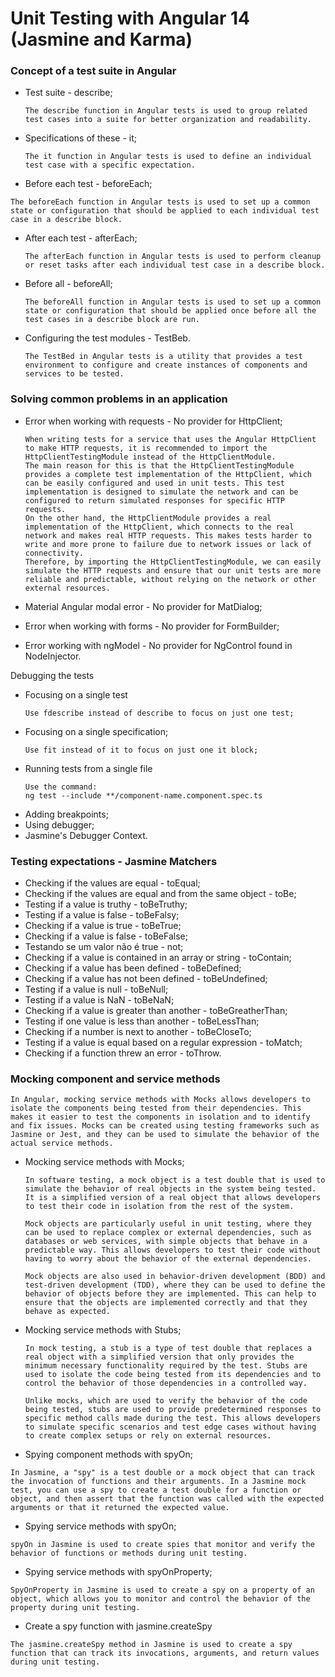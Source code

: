 # Unit Testing with Angular 14 (Jasmine and Karma)

### Concept of a test suite in Angular
- Test suite - describe;
  ```
  The describe function in Angular tests is used to group related test cases into a suite for better organization and readability.
  ```
- Specifications of these - it;
  ```
  The it function in Angular tests is used to define an individual test case with a specific expectation.
  ```
- Before each test - beforeEach;
 ```
 The beforeEach function in Angular tests is used to set up a common state or configuration that should be applied to each individual test case in a describe block.
 ```
- After each test - afterEach;
  ```
  The afterEach function in Angular tests is used to perform cleanup or reset tasks after each individual test case in a describe block.
  ```
- Before all - beforeAll;
  ```
  The beforeAll function in Angular tests is used to set up a common state or configuration that should be applied once before all the test cases in a describe block are run.
  ```
- Configuring the test modules - TestBeb.
  ```
  The TestBed in Angular tests is a utility that provides a test environment to configure and create instances of components and services to be tested.
  ```
### Solving common problems in an application
- Error when working with requests - No provider for HttpClient;
  
  ```
  When writing tests for a service that uses the Angular HttpClient to make HTTP requests, it is recommended to import the HttpClientTestingModule instead of the HttpClientModule.
  The main reason for this is that the HttpClientTestingModule provides a complete test implementation of the HttpClient, which can be easily configured and used in unit tests. This test implementation is designed to simulate the network and can be configured to return simulated responses for specific HTTP requests.
  On the other hand, the HttpClientModule provides a real implementation of the HttpClient, which connects to the real network and makes real HTTP requests. This makes tests harder to write and more prone to failure due to network issues or lack of connectivity.
  Therefore, by importing the HttpClientTestingModule, we can easily simulate the HTTP requests and ensure that our unit tests are more reliable and predictable, without relying on the network or other external resources.

- Material Angular modal error - No provider for MatDialog;
- Error when working with forms - No provider for FormBuilder;
- Error working with ngModel - No provider for NgControl found in NodeInjector.

Debugging the tests
- Focusing on a single test 
  ```
  Use fdescribe instead of describe to focus on just one test;
- Focusing on a single specification;
  ```
  Use fit instead of it to focus on just one it block;
- Running tests from a single file 
  ```
  Use the command:
  ng test --include **/component-name.component.spec.ts
- Adding breakpoints;
- Using debugger;
- Jasmine's Debugger Context.


### Testing expectations - Jasmine Matchers
- Checking if the values are equal - toEqual;
- Checking if the values are equal and from the same object - toBe;
- Testing if a value is truthy - toBeTruthy;
- Testing if a value is false - toBeFalsy;
- Checking if a value is true - toBeTrue;
- Checking if a value is false - toBeFalse;
- Testando se um valor não é true - not;
- Checking if a value is contained in an array or string - toContain;
- Checking if a value has been defined - toBeDefined;
- Checking if a value has not been defined - toBeUndefined;
- Testing if a value is null - toBeNull;
- Testing if a value is NaN - toBeNaN;
- Checking if a value is greater than another - toBeGreatherThan;
- Testing if one value is less than another - toBeLessThan;
- Checking if a number is next to another - toBeCloseTo;
- Testing if a value is equal based on a regular expression - toMatch;
- Checking if a function threw an error - toThrow.

### Mocking component and service methods
```
In Angular, mocking service methods with Mocks allows developers to isolate the components being tested from their dependencies. This makes it easier to test the components in isolation and to identify and fix issues. Mocks can be created using testing frameworks such as Jasmine or Jest, and they can be used to simulate the behavior of the actual service methods.
```
- Mocking service methods with Mocks;
  ```
  In software testing, a mock object is a test double that is used to simulate the behavior of real objects in the system being tested. It is a simplified version of a real object that allows developers to test their code in isolation from the rest of the system.

  Mock objects are particularly useful in unit testing, where they can be used to replace complex or external dependencies, such as databases or web services, with simple objects that behave in a predictable way. This allows developers to test their code without having to worry about the behavior of the external dependencies.

  Mock objects are also used in behavior-driven development (BDD) and test-driven development (TDD), where they can be used to define the behavior of objects before they are implemented. This can help to ensure that the objects are implemented correctly and that they behave as expected.
  ```
- Mocking service methods with Stubs;
  ```
  In mock testing, a stub is a type of test double that replaces a real object with a simplified version that only provides the minimum necessary functionality required by the test. Stubs are used to isolate the code being tested from its dependencies and to control the behavior of those dependencies in a controlled way.

  Unlike mocks, which are used to verify the behavior of the code being tested, stubs are used to provide predetermined responses to specific method calls made during the test. This allows developers to simulate specific scenarios and test edge cases without having to create complex setups or rely on external resources.

  ```
 - Spying component methods with spyOn;
   
  ```
  In Jasmine, a "spy" is a test double or a mock object that can track the invocation of functions and their arguments. In a Jasmine mock test, you can use a spy to create a test double for a function or object, and then assert that the function was called with the expected arguments or that it returned the expected value.
  ```

  - Spying service methods with spyOn;
  ```
  spyOn in Jasmine is used to create spies that monitor and verify the behavior of functions or methods during unit testing.
  ```

  - Spying service methods with spyOnProperty;
  ```
  SpyOnProperty in Jasmine is used to create a spy on a property of an object, which allows you to monitor and control the behavior of the property during unit testing.
  ```
  - Create a spy function with jasmine.createSpy

  ```
  The jasmine.createSpy method in Jasmine is used to create a spy function that can track its invocations, arguments, and return values during unit testing.
  ```